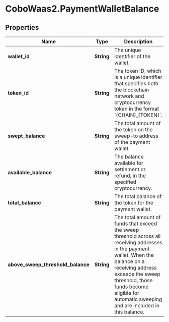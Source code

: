 # CoboWaas2.PaymentWalletBalance

## Properties

Name | Type | Description | Notes
------------ | ------------- | ------------- | -------------
**wallet_id** | **String** | The unique identifier of the wallet. | 
**token_id** | **String** | The token ID, which is a unique identifier that specifies both the blockchain network and cryptocurrency token in the format &#x60;{CHAIN}_{TOKEN}&#x60;. | 
**swept_balance** | **String** | The total amount of the token on the sweep-to address of the payment wallet. | [optional] 
**available_balance** | **String** | The balance available for settlement or refund, in the specified cryptocurrency. | [optional] 
**total_balance** | **String** | The total balance of the token for the payment wallet. | [optional] 
**above_sweep_threshold_balance** | **String** | The total amount of funds that exceed the sweep threshold across all receiving addresses in the payment wallet. When the balance on a receiving address exceeds the sweep threshold, those funds become eligible for automatic sweeping and are included in this balance. | [optional] 


